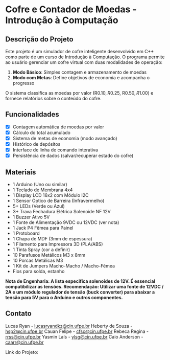 # Cofre e Contador de Moedas - Introdução à Computação

## Descrição do Projeto

Este projeto é um simulador de cofre inteligente desenvolvido em C++ como parte de um curso de Introdução à Computação. O programa permite ao usuário gerenciar um cofre virtual com duas modalidades de operação:

1. **Modo Básico**: Simples contagem e armazenamento de moedas
2. **Modo com Metas**: Define objetivos de economia e acompanha o progresso

O sistema classifica as moedas por valor (R$0.10, R$0.25, R$0.50, R$1.00) e fornece relatórios sobre o conteúdo do cofre.

## Funcionalidades

- [x] Contagem automática de moedas por valor
- [x] Cálculo do total acumulado
- [x] Sistema de metas de economia (modo avançado)
- [x] Histórico de depósitos
- [x] Interface de linha de comando interativa
- [x] Persistência de dados (salvar/recuperar estado do cofre)

## Materiais
- 1 Arduino (Uno ou similar)
- 1 Teclado de Membrana 4x4
- 1 Display LCD 16x2 com Módulo I2C
- 1 Sensor Óptico de Barreira (Infravermelho)
- 5+ LEDs (Verde ou Azul)
- 3+ Trava Fechadura Elétrica Solenoide NF 12V
- 1 Buzzer Ativo 5V
- 1 Fonte de Alimentação 9VDC ou 12VDC (ver nota)
- 1 Jack P4 Fêmea para Painel
- 1 Protoboard
- 1 Chapa de MDF (3mm de espessura)
- 1 Filamento para Impressora 3D (PLA/ABS)
- 1 Tinta Spray (cor a definir)
- 10 Parafusos Metálicos M3 x 8mm
- 10 Porcas Metálicas M3
- 1 Kit de Jumpers Macho-Macho / Macho-Fêmea
- Fios para solda, estanho

**Nota de Engenharia: A lista especifica solenoides de 12V. É essencial compatibilizar as tensões. Recomendação: Utilizar uma fonte de 12VDC / 2A e um módulo regulador de tensão (buck converter) para abaixar a tensão para 5V para o Arduino e outros componentes.**


## Contato

Lucas Ryan - lucasryandkz@cin.ufpe.br
Heberty de Souza - hsp2@cin.ufpe.br
Cauan Felipe - cfsc@cin.ufpe.br
Rebeca Regina - rrss@cin.ufpe.br
Yasmin Laís - ylsg@cin.ufpe.br
Caio Anderson - caarr@cin.ufpe.br

Link do Projeto: 
